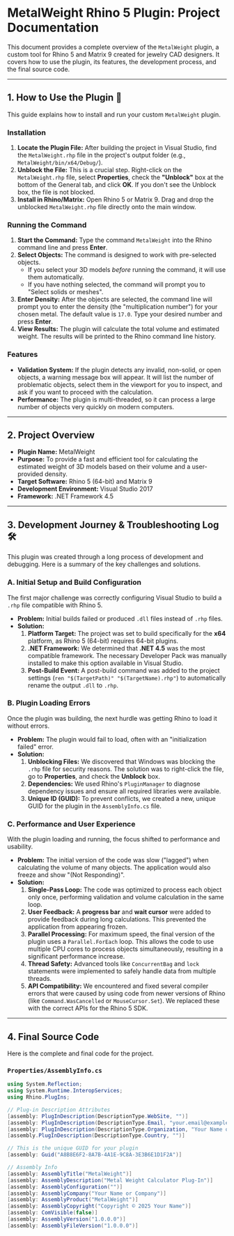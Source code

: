 # MetalWeight Rhino 5 Plugin: Project Documentation

This document provides a complete overview of the `MetalWeight` plugin, a custom tool for Rhino 5 and Matrix 9 created for jewelry CAD designers. It covers how to use the plugin, its features, the development process, and the final source code.

---

## 1. How to Use the Plugin 🚀

This guide explains how to install and run your custom `MetalWeight` plugin.

### Installation

1.  **Locate the Plugin File:** After building the project in Visual Studio, find the `MetalWeight.rhp` file in the project's output folder (e.g., `MetalWeight/bin/x64/Debug/`).
2.  **Unblock the File:** This is a crucial step. Right-click on the `MetalWeight.rhp` file, select **Properties**, check the **"Unblock"** box at the bottom of the General tab, and click **OK**. If you don't see the Unblock box, the file is not blocked.
3.  **Install in Rhino/Matrix:** Open Rhino 5 or Matrix 9. Drag and drop the unblocked `MetalWeight.rhp` file directly onto the main window.

### Running the Command

1.  **Start the Command:** Type the command `MetalWeight` into the Rhino command line and press **Enter**.
2.  **Select Objects:** The command is designed to work with pre-selected objects.
    * If you select your 3D models *before* running the command, it will use them automatically.
    * If you have nothing selected, the command will prompt you to "Select solids or meshes".
3.  **Enter Density:** After the objects are selected, the command line will prompt you to enter the density (the "multiplication number") for your chosen metal. The default value is `17.0`. Type your desired number and press **Enter**.
4.  **View Results:** The plugin will calculate the total volume and estimated weight. The results will be printed to the Rhino command line history.

### Features

* **Validation System:** If the plugin detects any invalid, non-solid, or open objects, a warning message box will appear. It will list the number of problematic objects, select them in the viewport for you to inspect, and ask if you want to proceed with the calculation.
* **Performance:** The plugin is multi-threaded, so it can process a large number of objects very quickly on modern computers.

---

## 2. Project Overview

* **Plugin Name:** MetalWeight
* **Purpose:** To provide a fast and efficient tool for calculating the estimated weight of 3D models based on their volume and a user-provided density.
* **Target Software:** Rhino 5 (64-bit) and Matrix 9
* **Development Environment:** Visual Studio 2017
* **Framework:** .NET Framework 4.5

---

## 3. Development Journey & Troubleshooting Log 🛠️

This plugin was created through a long process of development and debugging. Here is a summary of the key challenges and solutions.

### A. Initial Setup and Build Configuration

The first major challenge was correctly configuring Visual Studio to build a `.rhp` file compatible with Rhino 5.
* **Problem:** Initial builds failed or produced `.dll` files instead of `.rhp` files.
* **Solution:**
    1.  **Platform Target:** The project was set to build specifically for the **x64** platform, as Rhino 5 (64-bit) requires 64-bit plugins.
    2.  **.NET Framework:** We determined that **.NET 4.5** was the most compatible framework. The necessary Developer Pack was manually installed to make this option available in Visual Studio.
    3.  **Post-Build Event:** A post-build command was added to the project settings (`ren "$(TargetPath)" "$(TargetName).rhp"`) to automatically rename the output `.dll` to `.rhp`.

### B. Plugin Loading Errors

Once the plugin was building, the next hurdle was getting Rhino to load it without errors.
* **Problem:** The plugin would fail to load, often with an "initialization failed" error.
* **Solution:**
    1.  **Unblocking Files:** We discovered that Windows was blocking the `.rhp` file for security reasons. The solution was to right-click the file, go to **Properties**, and check the **Unblock** box.
    2.  **Dependencies:** We used Rhino's `PluginManager` to diagnose dependency issues and ensure all required libraries were available.
    3.  **Unique ID (GUID):** To prevent conflicts, we created a new, unique GUID for the plugin in the `AssemblyInfo.cs` file.

### C. Performance and User Experience

With the plugin loading and running, the focus shifted to performance and usability.
* **Problem:** The initial version of the code was slow ("lagged") when calculating the volume of many objects. The application would also freeze and show "(Not Responding)".
* **Solution:**
    1.  **Single-Pass Loop:** The code was optimized to process each object only once, performing validation and volume calculation in the same loop.
    2.  **User Feedback:** A **progress bar** and **wait cursor** were added to provide feedback during long calculations. This prevented the application from appearing frozen.
    3.  **Parallel Processing:** For maximum speed, the final version of the plugin uses a `Parallel.ForEach` loop. This allows the code to use multiple CPU cores to process objects simultaneously, resulting in a significant performance increase.
    4.  **Thread Safety:** Advanced tools like `ConcurrentBag` and `lock` statements were implemented to safely handle data from multiple threads.
    5.  **API Compatibility:** We encountered and fixed several compiler errors that were caused by using code from newer versions of Rhino (like `Command.WasCancelled` or `MouseCursor.Set`). We replaced these with the correct APIs for the Rhino 5 SDK.

---

## 4. Final Source Code

Here is the complete and final code for the project.

### `Properties/AssemblyInfo.cs`
```csharp
using System.Reflection;
using System.Runtime.InteropServices;
using Rhino.PlugIns;

// Plug-in Description Attributes
[assembly: PlugInDescription(DescriptionType.WebSite, "")]
[assembly: PlugInDescription(DescriptionType.Email, "your.email@example.com")]
[assembly: PlugInDescription(DescriptionType.Organization, "Your Name or Company")]
[assembly.PlugInDescription(DescriptionType.Country, "")]

// This is the unique GUID for your plugin
[assembly: Guid("A8B8E6F2-8A7B-4A1E-9C8A-3E3B6E1D1F2A")]

// Assembly Info
[assembly: AssemblyTitle("MetalWeight")]
[assembly: AssemblyDescription("Metal Weight Calculator Plug-In")]
[assembly: AssemblyConfiguration("")]
[assembly: AssemblyCompany("Your Name or Company")]
[assembly: AssemblyProduct("MetalWeight")]
[assembly: AssemblyCopyright("Copyright © 2025 Your Name")]
[assembly: ComVisible(false)]
[assembly: AssemblyVersion("1.0.0.0")]
[assembly: AssemblyFileVersion("1.0.0.0")]